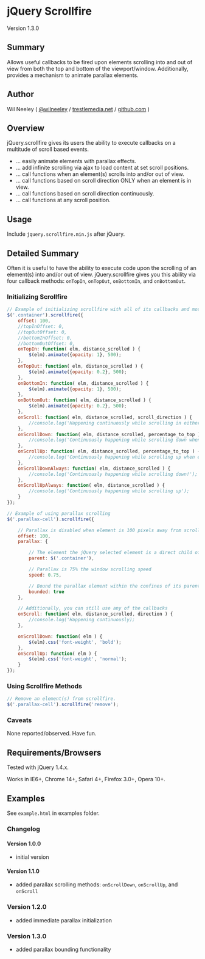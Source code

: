 # jQuery Scrollfire

Version 1.3.0

## Summary

Allows useful callbacks to be fired upon elements scrolling into and out of view from both the top and bottom of the viewport/window. Additionally, provides a mechanism to animate parallax elements.

## Author

Wil Neeley ( [@wilneeley](http://twitter.com/wilneeley) / [trestlemedia.net](http://www.trestlemedia.net) / [github.com](https://github.com/Xaxis) )

## Overview

jQuery.scrollfire gives its users the ability to execute callbacks on a multitude of scroll based events.
* ... easily animate elements with parallax effects.
* ... add infinite scrolling via ajax to load content at set scroll positions.
* ... call functions when an element(s) scrolls into and/or out of view.
* ... call functions based on scroll direction ONLY when an element is in view.
* ... call functions based on scroll direction continuously.
* ... call functions at any scroll position.

## Usage

Include `jquery.scrollfire.min.js` after jQuery.

## Detailed Summary

Often it is useful to have the ability to execute code upon the scrolling of an element(s) into and/or out of view. jQuery.scrollfire gives you this ability via four callback methods: `onTopIn`, `onTopOut`, `onBottomIn`, and `onBottomOut`.

### Initializing Scrollfire

```javascript
// Example of initializing scrollfire with all of its callbacks and most of its properties
$('.container').scrollfire({
    offset: 100,
    //topInOffset: 0,
    //topOutOffset: 0,
    //bottomInOffset: 0,
    //bottomOutOffset: 0,
    onTopIn: function( elm, distance_scrolled ) {
        $(elm).animate({opacity: 1}, 500);
    },
    onTopOut: function( elm, distance_scrolled ) {
        $(elm).animate({opacity: 0.2}, 500);
    },
    onBottomIn: function( elm, distance_scrolled ) {
        $(elm).animate({opacity: 1}, 500);
    },
    onBottomOut: function( elm, distance_scrolled ) {
        $(elm).animate({opacity: 0.2}, 500);
    },
    onScroll: function( elm, distance_scrolled, scroll_direction ) {
        //console.log('Happening continuously while scrolling in either direction');
    },
    onScrollDown: function( elm, distance_scrolled, percentage_to_top ) {
        //console.log('Continuously happening while scrolling down when element is in view!');
    },
    onScrollUp: function( elm, distance_scrolled, percentage_to_top ) {
        //console.log('Continuously happening while scrolling up when element is in view!');
    },
    onScrollDownAlways: function( elm, distance_scrolled ) {
        //console.log('Continuously happening while scrolling down!');
    },
    onScrollUpAlways: function( elm, distance_scrolled ) {
        //console.log('Continuously happening while scrolling up');
    }
});
```

```javascript
// Example of using parallax scrolling
$('.parallax-cell').scrollfire({

    // Parallax is disabled when element is 100 pixels away from scrolling out of view in either direction
    offset: 100,
    parallax: {

        // The element the jQuery selected element is a direct child of
        parent: $('.container'),

        // Parallax is 75% the window scrolling speed
        speed: 0.75,

        // Bound the parallax element within the confines of its parent
        bounded: true
    },

    // Additionally, you can still use any of the callbacks
    onScroll: function( elm, distance_scrolled, direction ) {
        //console.log('Happening continuously);
    },

    onScrollDown: function( elm ) {
        $(elm).css('font-weight', 'bold');
    },
    onScrollUp: function( elm ) {
        $(elm).css('font-weight', 'normal');
    }
});
```

### Using Scrollfire Methods

```javascript
// Remove an element(s) from scrollfire.
$('.parallax-cell').scrollfire('remove');
```

### Caveats

None reported/observed. Have fun.

## Requirements/Browsers

Tested with jQuery 1.4.x.

Works in IE6+, Chrome 14+, Safari 4+, Firefox 3.0+, Opera 10+.

## Examples

See `example.html` in examples folder.

### Changelog

#### Version 1.0.0

* initial version

#### Version 1.1.0

* added parallax scrolling methods: `onScrollDown`, `onScrollUp`, and `onScroll`

### Version 1.2.0

* added immediate parallax initialization

### Version 1.3.0

* added parallax bounding functionality